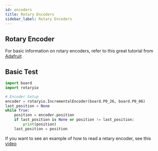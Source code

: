 ```yaml
---
id: encoders
title: Rotary Encoders
sidebar_label: Rotary Encoders
---
```


## Rotary Encoder

For basic information on rotary encoders, refer to this great tutorial from [Adafruit](https://learn.adafruit.com/rotary-encoder)

## Basic Test

``` python
import board
import rotaryio

# Encoder Setup
encoder = rotaryio.IncrementalEncoder(board.P0_26, board.P0_06)
last_position = None
while True:
    position = encoder.position
    if last_position is None or position != last_position:
        print(position)
    last_position = position

``` 

If you want to see an example of how to read a retary encoder, see this [video](https://youtu.be/4BNkuLonIVM?list=PLjF7R1fz_OOWFqZfqW9jlvQSIUmwn9lWr)